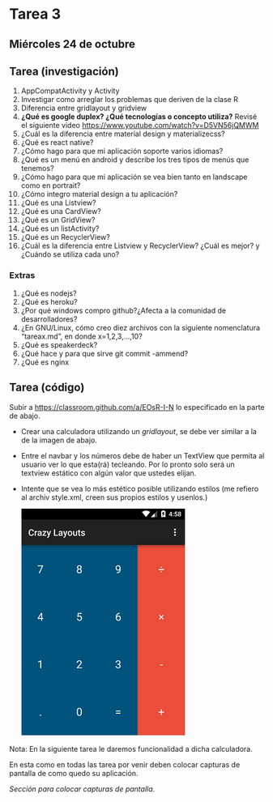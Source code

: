 # Tarea 3

## Miércoles 24 de octubre

## Tarea (investigación)

1. AppCompatActivity y Activity
2. Investigar como arreglar los problemas que deriven de la clase R
3. Diferencia entre gridlayout y gridview
4. **¿Qué es google duplex? ¿Qué tecnologías o concepto utiliza?** Revisé el siguiente video https://www.youtube.com/watch?v=D5VN56jQMWM
5. ¿Cuál es la diferencia entre material design y materializecss?
6. ¿Qué es react native?
7. ¿Cómo hago para que mi aplicación soporte varios idiomas?
8. ¿Qué es un menú en android y describe los tres tipos de menús que tenemos?
9. ¿Cómo hago para que mi aplicación se vea bien tanto en landscape como en portrait?
10. ¿Cómo integro material design a tu aplicación?
11. ¿Qué es una Listview?
12. ¿Qué es una CardView?
13. ¿Qué es un GridView?
14. ¿Qué es un listActivity?
15. ¿Qué es un RecyclerView?
16. ¿Cuál es la diferencia entre Listview y RecyclerView? ¿Cuál es mejor? y ¿Cuándo se utiliza cada uno?

### Extras

1. ¿Qué es nodejs?
2. ¿Qué es heroku?
3. ¿Por qué windows compro github?¿Afecta a la comunidad de desarrolladores?
4. ¿En GNU/Linux, cómo creo diez archivos con la siguiente nomenclatura “tareax.md”, en donde x=1,2,3,...,10?
5. ¿Qué es speakerdeck?
6. ¿Qué hace y para que sirve git commit -ammend?
7. ¿Qué es nginx

## Tarea (código)

Subir a https://classroom.github.com/a/EOsR-I-N lo especificado en la parte de abajo.

* Crear una calculadora utilizando un *gridlayout*, se debe ver similar a la de la imagen de abajo.

* Entre el navbar y los números debe de haber un TextView que permita al usuario ver lo que esta(rá) tecleando. Por lo pronto solo será un textview estático con algún valor que ustedes elijan.

* Intente que se vea lo más estético posible utilizando estilos (me refiero al archiv style.xml, creen sus propios estilos y usenlos.)

  ![](img/ejemplo-gridlayout-android.png)

Nota: En la siguiente tarea le daremos funcionalidad a dicha calculadora.

En esta  como en todas las tarea por venir deben colocar capturas de pantalla de como quedo su aplicación.

*Sección para colocar capturas de pantalla*.